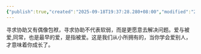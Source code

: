 ```yaml
---
{"publish":true,"created":"2025-09-18T19:37:28.280+08:00","modified":"2025-09-18T19:37:46.240+08:00","cssclasses":""}
---
```


  寻求协助又有偶像包袱，寻求协助不代表软弱，而是更愿意去解决问题。爱与被爱,同常，也是最早的爱，是指被爱。这是我们从小所拥有的，当你学会爱别人，才意味着你成长了。